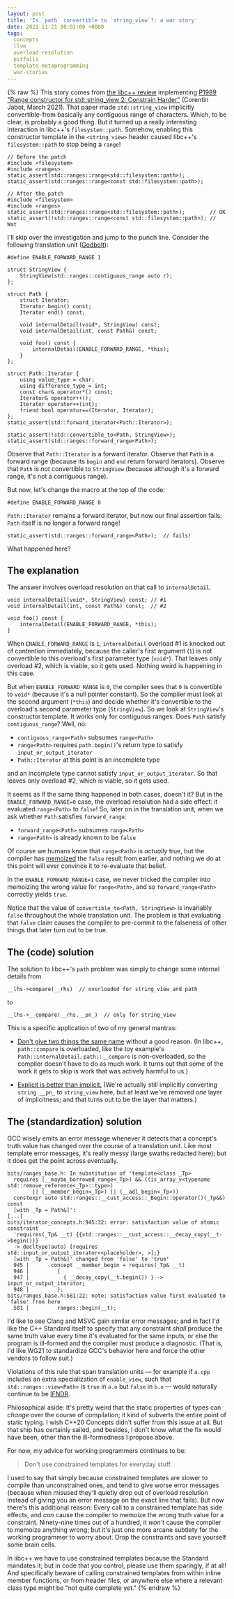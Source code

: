 ```yaml
---
layout: post
title: 'Is `path` convertible to `string_view`?: a war story'
date: 2021-11-21 00:01:00 +0000
tags:
  concepts
  llvm
  overload-resolution
  pitfalls
  template-metaprogramming
  war-stories
---
```


{% raw %}
This story comes from [the libc++ review](https://reviews.llvm.org/D113161)
implementing [P1989 "Range constructor for std::string_view 2: Constrain Harder"](http://www.open-std.org/jtc1/sc22/wg21/docs/papers/2021/p1989r2.pdf)
(Corentin Jabot, March 2021). That paper made `std::string_view`
implicitly convertible-from basically any contiguous range of characters.
Which, to be clear, is probably a good thing. But it turned up a really
interesting interaction in libc++'s `filesystem::path`. Somehow,
enabling this constructor template in the `<string_view>` header
caused libc++'s `filesystem::path` to stop being a `range`!

    // Before the patch
    #include <filesystem>
    #include <ranges>
    static_assert(std::ranges::range<std::filesystem::path>);
    static_assert(std::ranges::range<const std::filesystem::path>);

    // After the patch
    #include <filesystem>
    #include <ranges>
    static_assert(std::ranges::range<std::filesystem::path>);        // OK
    static_assert(!std::ranges::range<const std::filesystem::path>); // Wat

I'll skip over the investigation and jump to the punch line.
Consider the following translation unit ([Godbolt](https://godbolt.org/z/55hYTzW7q)):

    #define ENABLE_FORWARD_RANGE 1

    struct StringView {
        StringView(std::ranges::contiguous_range auto r);
    };

    struct Path {
        struct Iterator;
        Iterator begin() const;
        Iterator end() const;

        void internalDetail(void*, StringView) const;
        void internalDetail(int, const Path&) const;

        void foo() const {
            internalDetail(ENABLE_FORWARD_RANGE, *this);
        }
    };

    struct Path::Iterator {
        using value_type = char;
        using difference_type = int;
        const char& operator*() const;
        Iterator& operator++();
        Iterator operator++(int);
        friend bool operator==(Iterator, Iterator);
    };
    static_assert(std::forward_iterator<Path::Iterator>);

    static_assert(!std::convertible_to<Path, StringView>);
    static_assert(std::ranges::forward_range<Path>);

Observe that `Path::Iterator` is a forward iterator. Observe
that `Path` is a forward range (because its `begin` and `end`
return forward iterators). Observe that `Path` is _not_ convertible
to `StringView` (because although it's a forward range, it's
not a contiguous range).

But now, let's change the macro at the top of the code:

    #define ENABLE_FORWARD_RANGE 0

`Path::Iterator` remains a forward iterator, but now
our final assertion fails: `Path` itself is no longer
a forward range!

    static_assert(std::ranges::forward_range<Path>);  // fails!

What happened here?


## The explanation

The answer involves overload resolution on that call to
`internalDetail`.

    void internalDetail(void*, StringView) const; // #1
    void internalDetail(int, const Path&) const;  // #2

    void foo() const {
        internalDetail(ENABLE_FORWARD_RANGE, *this);
    }

When `ENABLE_FORWARD_RANGE` is `1`, `internalDetail`
overload #1 is knocked out of contention immediately,
because the caller's first argument (`1`) is not convertible to
this overload's first parameter type (`void*`). That leaves
only overload #2, which is viable, so it gets used.
Nothing weird is happening in this case.

But when `ENABLE_FORWARD_RANGE` is `0`, the compiler
sees that `0` is convertible to `void*` (because it's
a null pointer constant). So the compiler must look at
the second argument (`*this`) and decide whether
it's convertible to the overload's second parameter
type (`StringView`). So we look at `StringView`'s
constructor template. It works only for contiguous ranges.
Does `Path` satisfy `contiguous_range`? Well, no:

* `contiguous_range<Path>` subsumes `range<Path>`
* `range<Path>` requires `path.begin()`'s return type to satisfy `input_or_output_iterator`
* `Path::Iterator` at this point is an incomplete type

and an incomplete type cannot satisfy `input_or_output_iterator`.
So that leaves only overload #2, which is viable,
so it gets used.

It seems as if the same thing happened in both cases, doesn't it?
But in the `ENABLE_FORWARD_RANGE=0` case, the overload resolution
had a side effect: it evaluated `range<Path>` to `false`! So,
later on in the translation unit, when we ask whether `Path`
satisfies `forward_range`:

* `forward_range<Path>` subsumes `range<Path>`
* `range<Path>` is already known to be `false`

Of course we humans know that `range<Path>` is _actually_ true,
but the compiler has [memoized](https://en.wikipedia.org/wiki/Memoization)
the `false` result from earlier, and nothing we do at this point
will ever convince it to re-evaluate that belief.

In the `ENABLE_FORWARD_RANGE=1` case, we never tricked the
compiler into memoizing the wrong value for `range<Path>`,
and so `forward_range<Path>` correctly yields `true`.

Notice that the value of `convertible_to<Path, StringView>` is
invariably `false` throughout the whole translation unit. The problem
is that evaluating that `false` claim causes the compiler to pre-commit
to the falseness of other things that later turn out to be true.


## The (code) solution

The solution to libc++'s `path` problem was simply to change some internal
details from

    __lhs->compare(__rhs)  // overloaded for string_view and path

to

    __lhs->__compare(__rhs.__pn_)  // only for string_view

This is a specific application of two of my general mantras:

* [Don't give two things the same name](https://www.youtube.com/watch?v=OQgFEkgKx2s)
    without a good reason. (In libc++, `path::compare` is overloaded,
    like the toy example's `Path::internalDetail`.
    `path::__compare` is non-overloaded, so the compiler doesn't have to do
    as much work. It turns out that some of the work it gets to skip is work
    that was actively harmful to us.)

* [Explicit is better than implicit.](https://www.python.org/dev/peps/pep-0020/)
    (We're actually still implicitly converting `string __pn_` to
    `string_view` here, but at least we've removed _one_ layer of implicitness;
    and that turns out to be the layer that matters.)


## The (standardization) solution

GCC wisely emits an error message whenever it detects that a concept's truth value
has changed over the course of a translation unit. Like most template error messages,
it's really messy (large swaths redacted here); but it does get the point across
eventually.

    bits/ranges_base.h: In substitution of 'template<class _Tp>
      requires (__maybe_borrowed_range<_Tp>) && ((is_array_v<typename std::remove_reference<_Tp>::type>)
            || (__member_begin<_Tp>) || (__adl_begin<_Tp>))
      constexpr auto std::ranges::__cust_access::_Begin::operator()(_Tp&&) const
      [with _Tp = Path&]':
    [...]
    bits/iterator_concepts.h:945:32: error: satisfaction value of atomic constraint
      'requires(_Tp& __t) {{std::ranges::__cust_access::__decay_copy(__t->begin())}
      -> decltype(auto) [requires std::input_or_output_iterator<<placeholder>, >];}
      [with _Tp = Path&]' changed from 'false' to 'true'
      945 |       concept __member_begin = requires(_Tp& __t)
      946 |         {
      947 |           { __decay_copy(__t.begin()) } -> input_or_output_iterator;
      948 |         };
    bits/ranges_base.h:581:22: note: satisfaction value first evaluated to 'false' from here
      581 |         ranges::begin(__t);

I'd like to see Clang and MSVC gain similar error messages; and in fact I'd like
the C++ Standard itself to specify that any constraint _shall_ produce
the same truth value every time it's evaluated for the same inputs, or else the
program is ill-formed and the compiler must produce a diagnostic. (That is,
I'd like WG21 to standardize GCC's behavior here and force the other vendors
to follow suit.)

Violations of this rule that span translation units — for example if `a.cpp` includes
an extra specialization of `enable_view`, such that `std::ranges::view<Path>`
is `true` in `a.o` but `false` in `b.o` — would naturally continue to be
[IFNDR](/blog/2019/08/02/the-tough-guide-to-cpp-acronyms/#ifndr).

Philosophical aside: It's pretty weird that the static properties of types
can _change_ over the course of compilation; it kind of subverts the entire
point of static typing. I wish C++20 Concepts didn't suffer from this issue
at all. But that ship has certainly sailed, and besides, I don't know what
the fix would have been, other than the ill-formedness I propose above.

For now, my advice for working programmers continues to be:

> Don't use constrained templates for everyday stuff.

I used to say that simply because constrained templates are slower to compile
than unconstrained ones, and tend to give worse error messages (because when
misused they'll quietly drop out of overload resolution instead of giving
you an error message on the exact line that fails). But now there's this
additional reason: Every call to a constrained template has side effects,
and _can_ cause the compiler to memoize the wrong truth value for a constraint.
Ninety-nine times out of a hundred, it _won't_ cause the compiler to memoize
anything wrong; but it's just one more arcane subtlety for the working programmer
to worry about. Drop the constraints and save yourself some brain cells.

In libc++ we have to use constrained templates because the Standard mandates it;
but in code that _you_ control, please use them sparingly, if at all!
And specifically beware of calling constrained templates from within inline member
functions, or from header files, or anywhere else where a relevant class type
might be "not quite complete yet."
{% endraw %}
